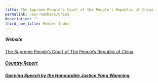 ```yaml
---
title: The Supreme People's Court of the People's Republic of China
permalink: /our-members/China
description: ""
third_nav_title: Member Index
---
```

##### Website

[The Supreme People’s Court of The People’s Republic of China](https://www.court.gov.cn)

##### [Country Report](/files/China-Country%20Report.pdf)


##### [Opening Speech by the Honourable Justice Yang Wanming](/files/The%20Supreme%20People’s%20Court%20of%20The%20People’s%20Republic%20of%20China%20-%20opening%20speech.pdf)